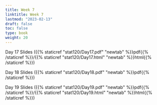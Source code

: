 ```yaml
---
title: Week 7 
linktitle: Week 7
lastmod: "2023-02-13"
draft: false  
toc: false  
type: book  
weight: 20
---
```



Day 17 Slides ({{% staticref "stat120/Day17.pdf" "newtab" %}}pdf{{% /staticref %}}/{{% staticref "stat120/Day17.html" "newtab" %}}html{{% /staticref %}})

Day 18 Slides ({{% staticref "stat120/Day18.pdf" "newtab" %}}pdf{{% /staticref %}})

Day 19 Slides ({{% staticref "stat120/Day19.pdf" "newtab" %}}pdf{{% /staticref %}}/{{% staticref "stat120/Day19.html" "newtab" %}}html{{% /staticref %}})